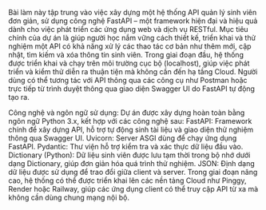 Bài làm này tập trung vào việc xây dựng một hệ thống API quản lý sinh viên đơn giản, sử dụng công nghệ FastAPI – một framework hiện đại và hiệu quả dành cho việc phát triển các ứng dụng web và dịch vụ RESTful. Mục tiêu chính của dự án là giúp người học nắm vững cách thiết kế, triển khai và thử nghiệm một API có khả năng xử lý các thao tác cơ bản như thêm mới, cập nhật, tìm kiếm và xóa thông tin sinh viên.
Trong giai đoạn đầu, hệ thống được triển khai và chạy trên môi trường cục bộ (localhost), giúp việc phát triển và kiểm thử diễn ra thuận tiện mà không cần đến hạ tầng Cloud. Người dùng có thể tương tác với API thông qua các công cụ như Postman hoặc trực tiếp từ trình duyệt thông qua giao diện Swagger UI do FastAPI tự động tạo ra.

Công nghệ và ngôn ngữ sử dụng:
Dự án được xây dựng hoàn toàn bằng ngôn ngữ Python 3.x, kết hợp với các công nghệ sau:
FastAPI: Framework chính để xây dựng API, hỗ trợ tự động sinh tài liệu và giao diện thử nghiệm thông qua Swagger UI.
Uvicorn: Server ASGI dùng để chạy ứng dụng FastAPI.
Pydantic: Thư viện hỗ trợ kiểm tra và xác thực dữ liệu đầu vào.
Dictionary (Python): Dữ liệu sinh viên được lưu tạm thời trong bộ nhớ dưới dạng Dictionary, giúp đơn giản hóa quá trình thử nghiệm.
JSON: Định dạng dữ liệu được sử dụng để trao đổi giữa client và server.
Trong giai đoạn nâng cao, hệ thống có thể được triển khai lên các nền tảng Cloud như Pinggy, Render hoặc Railway, giúp các ứng dụng client có thể truy cập API từ xa mà không cần dùng chung mạng nội bộ.
